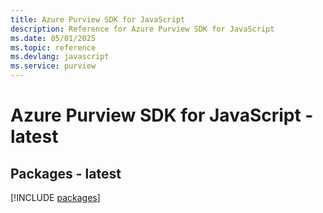 ```yaml
---
title: Azure Purview SDK for JavaScript
description: Reference for Azure Purview SDK for JavaScript
ms.date: 05/01/2025
ms.topic: reference
ms.devlang: javascript
ms.service: purview
---
```

# Azure Purview SDK for JavaScript - latest
## Packages - latest
[!INCLUDE [packages](purview-index.md)]